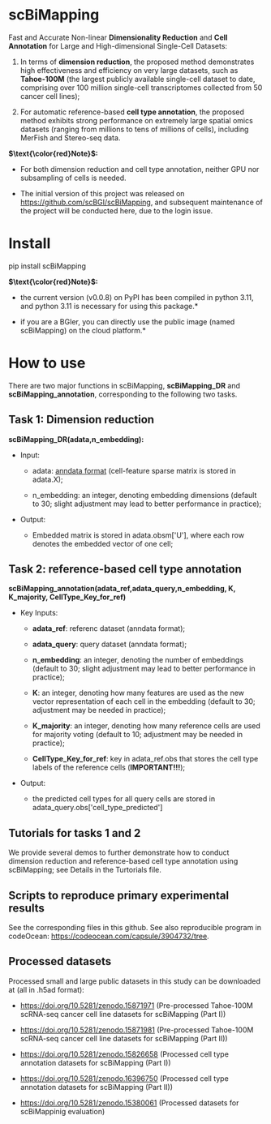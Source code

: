 # scBiMapping
Fast and Accurate Non-linear **Dimensionality Reduction** and **Cell Annotation** for Large and High-dimensional Single-Cell Datasets:

1. In terms of **dimension reduction**, the proposed method demonstrates high effectiveness and efficiency on very large datasets, such as **Tahoe-100M** (the largest publicly available single-cell dataset to date, comprising over 100 million single-cell transcriptomes collected from 50 cancer cell lines);

2. For automatic reference-based **cell type annotation**, the proposed method exhibits strong performance on extremely large spatial omics datasets (ranging from millions to tens of millions of cells), including MerFish and Stereo-seq data.

**$\text{\color{red}Note}$:**

* For both dimension reduction and cell type annotation, neither GPU nor subsampling of cells is needed.

* The initial version of this project was released on https://github.com/scBGI/scBiMapping, and subsequent maintenance of the project will be conducted here, due to the login issue.



# Install 
pip install scBiMapping

**$\text{\color{red}Note}$:**

* the current version (v0.0.8) on PyPI has been compiled in python 3.11, and python 3.11 is necessary for using this package.*

* if you are a BGIer, you can directly use the public image (named scBiMapping) on the cloud platform.*

# How to use 
There are two major functions in scBiMapping, **scBiMapping_DR** and **scBiMapping_annotation**, corresponding to the following two tasks.
 
## Task 1: Dimension reduction

**scBiMapping_DR(adata,n_embedding):**

* Input: 
  * adata: [anndata format](https://anndata.readthedocs.io/en/latest/tutorials/notebooks/getting-started.html) (cell-feature sparse matrix is stored in adata.X);   

  * n_embedding: an integer, denoting embedding dimensions (default to 30; slight adjustment may lead to better performance in practice);

* Output:
  * Embedded matrix is stored in adata.obsm['U'], where each row denotes the embedded vector of one cell;

## Task 2: reference-based cell type annotation
**scBiMapping_annotation(adata_ref,adata_query,n_embedding, K, K_majority, CellType_Key_for_ref)**  

* Key Inputs: 
  * **adata_ref**: referenc dataset (anndata format);

  * **adata_query**: query dataset (anndata format); 

  * **n_embedding**: an integer, denoting the number of embeddings (default to 30; slight adjustment may lead to better performance in practice);  

  * **K**: an integer, denoting how many features are used as the new vector representation of each cell in the embedding (default to 30; adjustment may be needed in practice); 

  * **K_majority**: an integer, denoting how many reference cells are used for majority voting (default to 10; adjustment may be needed in practice);
 
  * **CellType_Key_for_ref**: key in adata_ref.obs that stores the cell type labels of the reference cells (**IMPORTANT!!!**);
 
 * Output:
   * the predicted cell types for all query cells are stored in adata_query.obs['cell_type_predicted']

## Tutorials for tasks 1 and 2

We provide several demos to further demonstrate how to conduct dimension reduction and reference-based cell type annotation using scBiMapping; see Details in the Turtorials file.

## Scripts to reproduce primary experimental results

See the corresponding files in this github. See also reproducible program in codeOcean: https://codeocean.com/capsule/3904732/tree.

## Processed datasets
Processed small and large public datasets in this study can be downloaded at (all in .h5ad format):

* https://doi.org/10.5281/zenodo.15871971 (Pre-processed Tahoe-100M scRNA-seq cancer cell line datasets for scBiMapping (Part I))

* https://doi.org/10.5281/zenodo.15871981 (Pre-processed Tahoe-100M scRNA-seq cancer cell line datasets for scBiMapping (Part II))

* https://doi.org/10.5281/zenodo.15826658 (Processed cell type annotation datasets for scBiMapping (Part I))
  
* https://doi.org/10.5281/zenodo.16396750 (Processed cell type annotation datasets for scBiMapping (Part II))

* https://doi.org/10.5281/zenodo.15380061 (Processed datasets for scBiMappinig evaluation)


